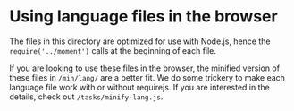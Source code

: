 # Using language files in the browser

The files in this directory are optimized for use with Node.js, hence the `require('../moment')` calls at the beginning of each file.

If you are looking to use these files in the browser, the minified version of these files in `/min/lang/` are a better fit. We do some trickery to make each language file work with or without requirejs. If you are interested in the details, check out `/tasks/minify-lang.js`.